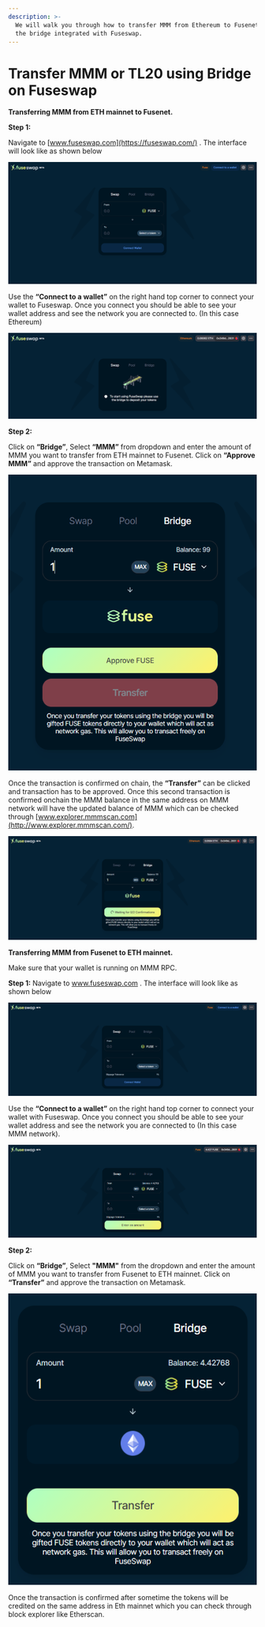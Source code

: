 ```yaml
---
description: >-
  We will walk you through how to transfer MMM from Ethereum to Fusenet using
  the bridge integrated with Fuseswap.
---
```


# Transfer MMM or TL20 using Bridge on Fuseswap

**Transferring MMM from ETH mainnet to Fusenet.**

**Step 1:**

Navigate to [www.fuseswap.com](https://fuseswap.com/) . The interface will look like as shown below

![](../../.gitbook/assets/0%20%286%29.png)

Use the **“Connect to a wallet”** on the right hand top corner to connect your wallet to Fuseswap. Once you connect you should be able to see your wallet address and see the network you are connected to. \(In this case Ethereum\)

![](../../.gitbook/assets/1%20%289%29.png)

**Step 2:**

Click on **“Bridge”**, Select **“MMM”** from dropdown and enter the amount of MMM you want to transfer from ETH mainnet to Fusenet. Click on **“Approve MMM”** and approve the transaction on Metamask.

![](../../.gitbook/assets/2%20%289%29.png)

Once the transaction is confirmed on chain, the **“Transfer”** can be clicked and transaction has to be approved. Once this second transaction is confirmed onchain the MMM balance in the same address on MMM network will have the updated balance of MMM which can be checked through [www.explorer.mmmscan.com](http://www.explorer.mmmscan.com/). 

![](../../.gitbook/assets/3%20%288%29.png)

**Transferring MMM from Fusenet to ETH mainnet.**

Make sure that your wallet is running on MMM RPC.

**Step 1:** Navigate to www.fuseswap.com . The interface will look like as shown below

![](../../.gitbook/assets/4%20%289%29.png)

Use the **“Connect to a wallet”** on the right hand top corner to connect your wallet with Fuseswap. Once you connect you should be able to see your wallet address and see the network you are connected to \(In this case MMM network\).

![](../../.gitbook/assets/5%20%286%29.png)

**Step 2:**

Click on **“Bridge”**, Select **"MMM"** from the dropdown and enter the amount of MMM you want to transfer from Fusenet to ETH mainnet. Click on **“Transfer”** and approve the transaction on Metamask.

![](../../.gitbook/assets/6%20%287%29.png)

Once the transaction is confirmed after sometime the tokens will be credited on the same address in Eth mainnet which you can check through block explorer like Etherscan.

